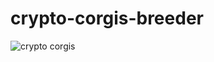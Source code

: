 # crypto-corgis-breeder
![crypto corgis](https://raw.githubusercontent.com/CryptoCorgis/crypto-corgis-breeder/main/banner.png "Crypto Corgis")

